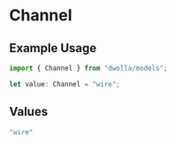 # Channel

## Example Usage

```typescript
import { Channel } from "dwolla/models";

let value: Channel = "wire";
```

## Values

```typescript
"wire"
```
